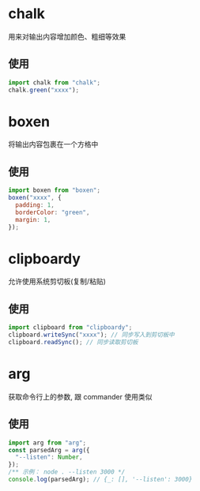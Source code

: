 # chalk

用来对输出内容增加颜色、粗细等效果

## 使用

```js
import chalk from "chalk";
chalk.green("xxxx");
```

# boxen

将输出内容包裹在一个方格中

## 使用

```js
import boxen from "boxen";
boxen("xxxx", {
  padding: 1,
  borderColor: "green",
  margin: 1,
});
```

# clipboardy

允许使用系统剪切板(复制/粘贴)

## 使用

```js
import clipboard from "clipboardy";
clipboard.writeSync("xxxx"); // 同步写入到剪切板中
clipboard.readSync(); // 同步读取剪切板
```

# arg

获取命令行上的参数, 跟 commander 使用类似

## 使用

```js
import arg from "arg";
const parsedArg = arg({
  "--listen": Number,
});
/** 示例： node . --listen 3000 */
console.log(parsedArg); // {_: [], '--listen': 3000}
```

